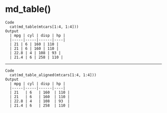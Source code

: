 # md_table()

    Code
      cat(md_table(mtcars[1:4, 1:4]))
    Output
      | mpg | cyl | disp | hp |
      |-----|-----|------|----|
      | 21 | 6 | 160 | 110 |
      | 21 | 6 | 160 | 110 |
      | 22.8 | 4 | 108 | 93 |
      | 21.4 | 6 | 258 | 110 |

---

    Code
      cat(md_table_aligned(mtcars[1:4, 1:4]))
    Output
      | mpg | cyl | disp | hp |
      |-----|-----|------|----|
      | 21   | 6   | 160  | 110 |
      | 21   | 6   | 160  | 110 |
      | 22.8 | 4   | 108  | 93  |
      | 21.4 | 6   | 258  | 110 |

